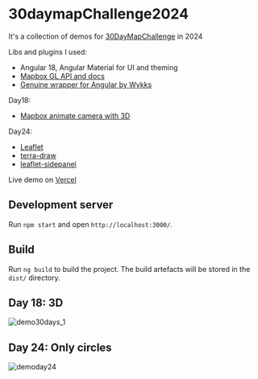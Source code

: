 # 30daymapChallenge2024

It's a collection of demos for <a href="https://30daymapchallenge.com/" target="_blank">30DayMapChallenge</a> in 2024</p>

Libs and plugins I used: 
- Angular 18, Angular Material for UI and theming
- <a href="https://www.mapbox.com/">Mapbox GL API and docs</a>
- <a href="https://github.com/Wykks/ngx-mapbox-gl">Genuine wrapper for Angular by Wykks</a>

Day18:
- <a href="https://docs.mapbox.com/mapbox-gl-js/example/free-camera-point/">Mapbox animate camera with 3D</a>

Day24:
- <a href="https://leafletjs.com/">Leaflet</a>
- <a href="https://github.com/JamesLMilner/terra-draw/tree/main" target="_blank">terra-draw</a>
- <a href="https://github.com/maxwell-ilai/Leaflet.SidePanel/tree/main" target="_blank">leaflet-sidepanel</a>

Live demo on [Vercel ](https://30daymap-challenge2024.vercel.app/)

## Development server

Run `npm start` and open `http://localhost:3000/`. 

## Build

Run `ng build` to build the project. The build artefacts will be stored in the `dist/` directory.

## Day 18: 3D
![demo30days_1](https://github.com/user-attachments/assets/109b5b55-a46e-46b3-8b41-8eae8a62d6b8)

## Day 24: Only circles
![demoday24](https://github.com/user-attachments/assets/9b5a4741-4bb8-408e-b747-fb001466a5a7)
